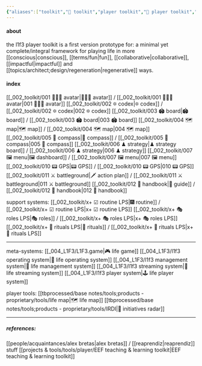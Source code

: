 ```yaml
---
{"aliases":["toolkit","🧰 toolkit","player toolkit","🧰 player toolkit","l1f3 player toolkit","🧰 l1f3 player toolkit","life player toolkit","🧰 life player toolkit","L1F3 player toolkit"],"created in":"2022-01-28T09:51:51-03:00","last tended to":"2024-08-23T20:40:54-03:00","tags":["prototype","🌿"],"dg-publish":true,"permalink":"/002-toolkit/000-l1f3-player-toolkit/","dgPassFrontmatter":true,"created":"2022-01-28T09:51:51.329-03:00","updated":"2024-08-23T21:07:04.063-03:00"}
---
```


#### about

the l1f3 player toolkit is a first version prototype for: a minimal yet complete/integral framework for playing life in more [[conscious\|conscious]], [[terms/fun\|fun]], [[collaborative\|collaborative]], [[impactful\|impactful]] and [[topics/architect;design/regeneration\|regenerative]] ways.

#### index

[[_002_toolkit/001 👨🏻‍🎤 avatar\|👨🏻‍🎤 avatar]] / [[_002_toolkit/001 👨🏻‍🎤 avatar\|001 👨🏻‍🎤 avatar]]
[[_002_toolkit/002 🔯 codex\|🔯 codex]] / [[_002_toolkit/002 🔯 codex\|002 🔯 codex]]
[[_002_toolkit/003 🏟 board\|🏟 board]] / [[_002_toolkit/003 🏟 board\|003 🏟 board]]
[[_002_toolkit/004 🗺 map\|🗺 map]] / [[_002_toolkit/004 🗺 map\|004 🗺 map]]
[[_002_toolkit/005 🧭 compass\|🧭 compass]] / [[_002_toolkit/005 🧭 compass\|005 🧭 compass]]
[[_002_toolkit/006 ♟ strategy\|♟ strategy board]] / [[_002_toolkit/006 ♟ strategy\|006 ♟ strategy]]
[[_002_toolkit/007 🖼 menu\|🖼 dashboard]] / [[_002_toolkit/007 🖼 menu\|007 🖼 menu]]
[[_002_toolkit/010 📟 GPS\|📟 GPS]] / [[_002_toolkit/010 📟 GPS\|010 📟 GPS]]
[[_002_toolkit/011 ⚔ battleground\|🗡 action plan]] / [[_002_toolkit/011 ⚔ battleground\|011 ⚔ battleground]]
[[_002_toolkit/012 📓 handbook\|📓 guide]] / [[_002_toolkit/012 📓 handbook\|012 📓 handbook]]

support systems:
[[_002_toolkit/x+ ☑ routine LPS\|🎆 routine]] / [[_002_toolkit/x+ ☑ routine LPS\|x+ ☑ routine LPS]]
[[_002_toolkit/x+ 🎭 roles LPS\|🎭 roles]] / [[_002_toolkit/x+ 🎭 roles LPS\|x+ 🎭 roles LPS]]
[[_002_toolkit/x+ 📿 rituals LPS\|📿 rituals]] / [[_002_toolkit/x+ 📿 rituals LPS\|x+ 📿 rituals LPS]]

---

meta-systems:
[[_004_L1F3/L1F3.game\|🎮 life game]]
[[_004_L1F3/l1f3 operating system\|🌌 life operating system]]
[[_004_L1F3/l1f3 management system\|🧠 life management system]]
[[_004_L1F3/l1f3 streaming system\|🎥 life streaming system]]
[[_004_L1F3/l1f3 player system\|🕹 life player system]]

player tools:
[[tbprocessed/base notes/tools;products - proprietary/tools/life map\|🗺 life map]]
[[tbprocessed/base notes/tools;products - proprietary/tools/IRDI\|📡 initiatives radar]]

---
##### references:
[[people/acquaintances/alex bretas\|alex bretas]] / [[reaprendiz\|reaprendiz]] stuff
[[projects & tools/tools/player/EEF teaching & learning toolkit\|EEF teaching & learning toolkit]]